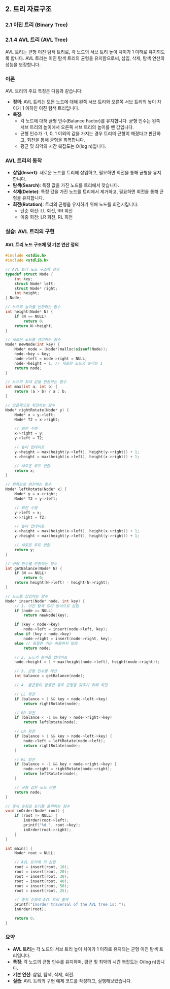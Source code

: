 ## 2. 트리 자료구조

### 2.1 이진 트리 (Binary Tree)

### 2.1.4 AVL 트리 (AVL Tree)

AVL 트리는 균형 이진 탐색 트리로, 각 노드의 서브 트리 높이 차이가 1 이하로 유지되도록 합니다. AVL 트리는 이진 탐색 트리의 균형을 유지함으로써, 삽입, 삭제, 탐색 연산의 성능을 보장합니다.

### 이론

AVL 트리의 주요 특징은 다음과 같습니다:

- **정의**: AVL 트리는 모든 노드에 대해 왼쪽 서브 트리와 오른쪽 서브 트리의 높이 차이가 1 이하인 이진 탐색 트리입니다.
- **특징**:
  - 각 노드에 대해 균형 인수(Balance Factor)를 유지합니다. 균형 인수는 왼쪽 서브 트리의 높이에서 오른쪽 서브 트리의 높이를 뺀 값입니다.
  - 균형 인수가 -1, 0, 1 이외의 값을 가지는 경우 트리의 균형이 깨졌다고 판단하고, 회전을 통해 균형을 회복합니다.
  - 평균 및 최악의 시간 복잡도는 O(log n)입니다.

### AVL 트리의 동작

- **삽입(Insert)**: 새로운 노드를 트리에 삽입하고, 필요하면 회전을 통해 균형을 유지합니다.
- **탐색(Search)**: 특정 값을 가진 노드를 트리에서 찾습니다.
- **삭제(Delete)**: 특정 값을 가진 노드를 트리에서 제거하고, 필요하면 회전을 통해 균형을 유지합니다.
- **회전(Rotation)**: 트리의 균형을 유지하기 위해 노드를 회전시킵니다.
  - 단순 회전: LL 회전, RR 회전
  - 이중 회전: LR 회전, RL 회전

### 실습: AVL 트리의 구현

#### AVL 트리 노드 구조체 및 기본 연산 정의

```c
#include <stdio.h>
#include <stdlib.h>

// AVL 트리 노드 구조체 정의
typedef struct Node {
    int key;
    struct Node* left;
    struct Node* right;
    int height;
} Node;

// 노드의 높이를 반환하는 함수
int height(Node* N) {
    if (N == NULL)
        return 0;
    return N->height;
}

// 새로운 노드를 생성하는 함수
Node* newNode(int key) {
    Node* node = (Node*)malloc(sizeof(Node));
    node->key = key;
    node->left = node->right = NULL;
    node->height = 1; // 새로운 노드의 높이는 1
    return node;
}

// 노드의 최대 값을 반환하는 함수
int max(int a, int b) {
    return (a > b) ? a : b;
}

// 오른쪽으로 회전하는 함수
Node* rightRotate(Node* y) {
    Node* x = y->left;
    Node* T2 = x->right;

    // 회전 수행
    x->right = y;
    y->left = T2;

    // 높이 업데이트
    y->height = max(height(y->left), height(y->right)) + 1;
    x->height = max(height(x->left), height(x->right)) + 1;

    // 새로운 루트 반환
    return x;
}

// 왼쪽으로 회전하는 함수
Node* leftRotate(Node* x) {
    Node* y = x->right;
    Node* T2 = y->left;

    // 회전 수행
    y->left = x;
    x->right = T2;

    // 높이 업데이트
    x->height = max(height(x->left), height(x->right)) + 1;
    y->height = max(height(y->left), height(y->right)) + 1;

    // 새로운 루트 반환
    return y;
}

// 균형 인수를 반환하는 함수
int getBalance(Node* N) {
    if (N == NULL)
        return 0;
    return height(N->left) - height(N->right);
}

// 노드를 삽입하는 함수
Node* insert(Node* node, int key) {
    // 1. 이진 탐색 트리 방식으로 삽입
    if (node == NULL)
        return newNode(key);

    if (key < node->key)
        node->left = insert(node->left, key);
    else if (key > node->key)
        node->right = insert(node->right, key);
    else // 동일한 키는 허용하지 않음
        return node;

    // 2. 노드의 높이를 업데이트
    node->height = 1 + max(height(node->left), height(node->right));

    // 3. 균형 인수를 계산
    int balance = getBalance(node);

    // 4. 불균형이 발생한 경우 균형을 맞추기 위해 회전

    // LL 회전
    if (balance > 1 && key < node->left->key)
        return rightRotate(node);

    // RR 회전
    if (balance < -1 && key > node->right->key)
        return leftRotate(node);

    // LR 회전
    if (balance > 1 && key > node->left->key) {
        node->left = leftRotate(node->left);
        return rightRotate(node);
    }

    // RL 회전
    if (balance < -1 && key < node->right->key) {
        node->right = rightRotate(node->right);
        return leftRotate(node);
    }

    // 균형 잡힌 노드 반환
    return node;
}

// 중위 순회로 트리를 출력하는 함수
void inOrder(Node* root) {
    if (root != NULL) {
        inOrder(root->left);
        printf("%d ", root->key);
        inOrder(root->right);
    }
}

int main() {
    Node* root = NULL;

    // AVL 트리에 키 삽입
    root = insert(root, 10);
    root = insert(root, 20);
    root = insert(root, 30);
    root = insert(root, 40);
    root = insert(root, 50);
    root = insert(root, 25);

    // 중위 순회로 AVL 트리 출력
    printf("Inorder traversal of the AVL tree is: ");
    inOrder(root);

    return 0;
}
```

### 요약

- **AVL 트리**는 각 노드의 서브 트리 높이 차이가 1 이하로 유지되는 균형 이진 탐색 트리입니다.
- **특징**: 각 노드의 균형 인수를 유지하며, 평균 및 최악의 시간 복잡도는 O(log n)입니다.
- **기본 연산**: 삽입, 탐색, 삭제, 회전.
- **실습**: AVL 트리의 구현 예제 코드를 작성하고, 실행해보았습니다.
